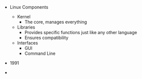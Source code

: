 
- Linux Components
	- Kernel 
		- The core, manages everything
	- Libraries 
		- Provides specific functions just like any other language
		- Ensures compatibility
	- Interfaces
		- GUI
		- Command Line

- 1991

- 